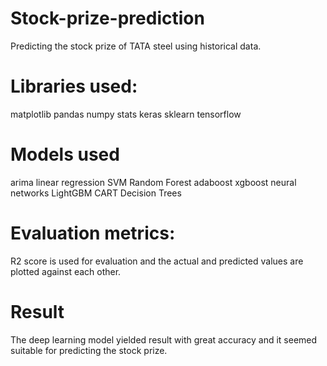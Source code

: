 # Stock-prize-prediction

Predicting the stock prize of TATA steel using historical data.

# Libraries used:

matplotlib
pandas
numpy
stats
keras
sklearn
tensorflow

# Models used

arima
linear regression
SVM
Random Forest
adaboost
xgboost
neural networks
LightGBM
CART
Decision Trees

# Evaluation metrics:
 R2 score is used for evaluation and the actual and predicted values are plotted against each other.


# Result

The deep learning model yielded result with great accuracy and it seemed suitable for predicting the stock prize.
